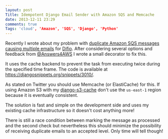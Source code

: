 ```yaml
---
layout: post
Title: Idempotent Django Email Sender with Amazon SQS and Memcache
date: 2013-12-11 23:29
comments: true
Tags: 'cloud', 'Amazon', 'SQS', 'Django', 'Python'
---
```


Recently I wrote about my problem with
[duplicate Amazon SQS messages causing multiple emails](/blog/2013/12/06/duplicate-amazon-sqs-messages-cause-multiple-emails/)
for [Difio](http://www.dif.io). After considering several options and
feedback from 
[@Answers4AWS](https://twitter.com/atodorov_/status/409429840820199424)
I wrote a small decorator to fix this.

It uses the cache backend to prevent the task from executing twice
during the specified time frame. The code is available at
<https://djangosnippets.org/snippets/3010/>.

As stated on Twitter you should use Memcache (or ElastiCache) for this.
If using Amazon S3 with my
[django-s3-cache](https://github.com/atodorov/django-s3-cache) don't use the
`us-east-1` region because it is eventually consistent.

The solution is fast and simple on the development side and uses my existing
cache infrastructure so it doesn't cost anything more!

There is still a race condition between marking the message as processed
and the second check but nevertheless this should minimize the possibility of
receiving duplicate emails to an accepted level. Only time will tell though!
